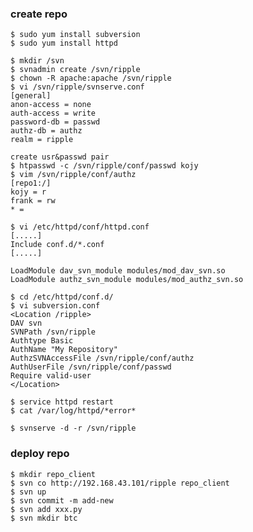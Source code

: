 ### create repo

    $ sudo yum install subversion
    $ sudo yum install httpd
    
    $ mkdir /svn
    $ svnadmin create /svn/ripple
    $ chown -R apache:apache /svn/ripple
    $ vi /svn/ripple/svnserve.conf
    [general]
    anon-access = none
    auth-access = write
    password-db = passwd
    authz-db = authz
    realm = ripple
    
    create usr&passwd pair
    $ htpasswd -c /svn/ripple/conf/passwd kojy
    $ vim /svn/ripple/conf/authz
    [repo1:/]
    kojy = r
    frank = rw
    * =
    
    $ vi /etc/httpd/conf/httpd.conf
    [.....]
    Include conf.d/*.conf
    [.....]
    
    LoadModule dav_svn_module modules/mod_dav_svn.so
    LoadModule authz_svn_module modules/mod_authz_svn.so

    $ cd /etc/httpd/conf.d/
    $ vi subversion.conf
    <Location /ripple>
    DAV svn
    SVNPath /svn/ripple
    Authtype Basic
    AuthName "My Repository"
    AuthzSVNAccessFile /svn/ripple/conf/authz
    AuthUserFile /svn/ripple/conf/passwd
    Require valid-user
    </Location>
    
    $ service httpd restart
    $ cat /var/log/httpd/*error*
    
    $ svnserve -d -r /svn/ripple
    
### deploy repo

    $ mkdir repo_client
    $ svn co http://192.168.43.101/ripple repo_client
    $ svn up
    $ svn commit -m add-new
    $ svn add xxx.py
    $ svn mkdir btc
   
